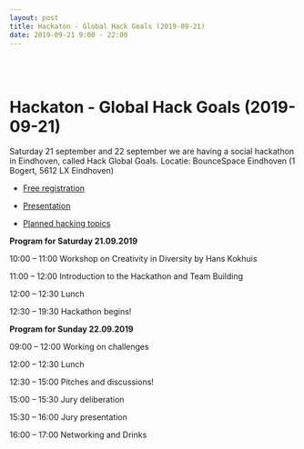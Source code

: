 ```yaml
---
layout: post
title: Hackaton - Global Hack Goals (2019-09-21)
date: 2019-09-21 9:00 - 22:00
---
```

<BR/><BR/>

<h1>Hackaton - Global Hack Goals (2019-09-21)</h1>

Saturday 21 september and 22 september we are having a social hackathon in Eindhoven, called Hack Global Goals. Locatie: BounceSpace Eindhoven (1 Bogert, 5612 LX Eindhoven)

- [Free registration](https://www.eventbrite.nl/e/tickets-preregistration-hack-global-goals-2019-september-20-22-67282506789)

- [Presentation](https://www.madspace.nl/docs/HackGlobalGoalsPitch.pdf)

- [Planned hacking topics](https://www.madspace.nl/docs/ChallengesHGG2019.pdf)

**Program for Saturday 21.09.2019** 

10:00 – 11:00 Workshop on Creativity in Diversity by Hans Kokhuis 

11:00 – 12:00 Introduction to the Hackathon and Team Building 

12:00 – 12:30 Lunch 

12:30 – 19:30 Hackathon begins! 

**Program for Sunday 22.09.2019** 

09:00 – 12:00 Working on challenges 

12:00 – 12:30 Lunch 

12:30 – 15:00 Pitches and discussions! 

15:00 – 15:30 Jury deliberation 

15:30 – 16:00 Jury presentation 

16:00 – 17:00 Networking and Drinks    